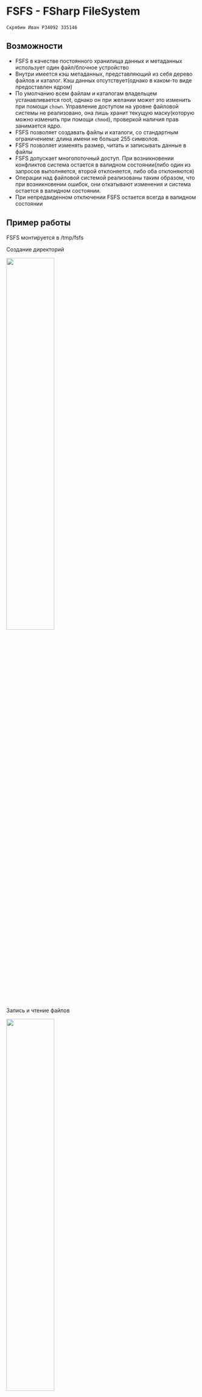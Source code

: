 # FSFS - FSharp FileSystem

`Скрябин Иван P34092 335146`

## Возможности
- FSFS в качестве постоянного хранилища данных и метаданных использует один файл/блочное устройство
- Внутри имеется кэш метаданных, представляющий из себя дерево файлов и каталог. Кэш данных отсутствует(однако в каком-то виде предоставлен ядром)
- По умолчанию всем файлам и каталогам владельцем устанавливается root, однако он при желании может это изменить при помощи `chown`. Управление доступом на уровне файловой системы не реализовано, она лишь хранит текущую маску(которую можно изменить при помощи `chmod`), проверкой наличия прав занимается ядро.
- FSFS позволяет создавать файлы и каталоги, со стандартным ограничением: длина имени не больше 255 символов.
- FSFS позволяет изменять размер, читать и записывать данные в файлы
- FSFS допускает многопоточный доступ. При возникновении конфликтов система остается в валидном состоянии(либо один из запросов выполняется, второй отклоняется, либо оба отклоняются)
- Операции над файловой системой реализованы таким образом, что при возникновении ошибок, они откатывают изменения и система остается в валидном состоянии.
- При непредвиденном отключении FSFS остается всегда в валидном состоянии

## Пример работы
FSFS монтируется в /tmp/fsfs

Создание директорий

<img src="https://github.com/user-attachments/assets/a7af5ac3-8ce2-47fa-888f-41632d2c4097" width=50% height=50%>

Запись и чтение файлов

<img src="https://github.com/user-attachments/assets/3c48e028-3baa-4169-b54b-235b59c137db" width=50% height=50%>


[Здесь](https://github.com/Malevrovich/FSharpFS/tree/main/tests/scripts) находятся скрипты, для тестирования

Один из тестовых сценариев
```bash
dd if=/dev/random of=/tmp/fsfs_test_data bs=4096 count=100

dd if=/tmp/fsfs_test_data of=/tmp/fsfs/small bs=1 count=1
dd if=/tmp/fsfs_test_data of=/tmp/fsfs/small bs=1 count=10
dd if=/tmp/fsfs_test_data of=/tmp/fsfs/small bs=1 count=100
dd if=/tmp/fsfs_test_data of=/tmp/fsfs/small bs=1 count=1000

dd if=/tmp/fsfs_test_data of=/tmp/fsfs_test_cut bs=1 count=1000
cmp /tmp/fsfs/small /tmp/fsfs_test_cut
```
![image](https://github.com/user-attachments/assets/a4b187fe-f18f-4853-8176-12b10717a7e7)

## Как это устроено
### Структура файла
Весь файл(блочное устройство) делится на 3 зоны:
1. Метаданные. Зона разбивается на равные по размеру блоки, в каждом блоке хранится одна из записей - метаданные файла, метаданные директории или расширение метаданных файла(поскольку список блоков данных может быть довольно длинным). [Полная структура](https://github.com/Malevrovich/FSharpFS/blob/main/src/FSharpFS/FileTreePersistence.fs#L14-L36)
```F#
type MetadataDTOBlock =
    | FileDTO of FileMetadataDTO
    | FileExtensionDTO of FileMetadataExtensionDTO
    | DirectoryDTO of DirectoryMetadataDTO
```
2. Строки. Зона разбивается на блоки по 256 байт, в каждом блоке хранится название файла/директории(без пути)
3. Данные. Зона разбивается на блоки по 4096 байт, они предназначены для хранения данных записываемых в файл. Структура метаданных устроена так, что каждый файл ссылается на родительскую директорию, соответственно нет нужды в отдельных блоках хранящих данные о файлах в директории.

### BitmapAllocator
BitmapAllocator - сердце этого проекта. Он используется почти везде.
В частности менеджментом блоков в каждой зоне занимается BitmapAllocator(по одному на каждую зону).

BitmapAllocator - аллокатор, который базируется на битовой маске, в которой 1 означает занятый блок, а 0 - свободный.
В оперативной памяти он представлен классом [BitmapAllocator](https://github.com/Malevrovich/FSharpFS/blob/main/src/FSharpFS/BitmapAllocator.fs#L77), который владеет изменяемым массивом uint64. Аллокатор допускает многопоточный доступ и реализован по принципу lock-free при помощи атомарных операций. Для ускорения работы используются особые битовые операции: поиск первого ненулевого бита и количество ненулевых бит(обе операции на большинстве процессоров представлены одной инструкцией)

Процесс поиска свободных блоков и создание, соответствующих масок, реализован в виде **чистых функций**. Каждый поток обращающийся в аллокатор, считывает текущее состояние и осуществляет на нем поиск и создание масок, затем он атомарными И или ИЛИ пытается применить их к общему состоянию. В случае неудачи, он отбрасывает найденную маску, берет актуальное состояние и начинает процесс поиска и применения заново. Таким образом логика аллокатора отделяется от логики управления изменяемым состоянием.

Помимо того, что BitmapAllocator управляет блоками в зонах, используется в реализации [ObjectPool](https://github.com/Malevrovich/FSharpFS/blob/main/src/FSharpFS/ObjectPool.fs), при помощи которого, в свою очередь, реализован весь многопоточный ввод-вывод(для того, чтобы каждому потоку мог быть предоставлен независимый доступ к файлу)

В хранилище BitmapAllocator представлен сырым массивом бит. За установку значений отвечает [BitmapAllocatorPersister](https://github.com/Malevrovich/FSharpFS/blob/main/src/FSharpFS/BitmapAllocatorPersistence.fs#L12)

### Внутреннее представление

Внутри программы файловая система представлена [в виде дерева файлов и трех вышеописанных зон](https://github.com/Malevrovich/FSharpFS/blob/main/src/FSharpFS/FileSystem.fs#L14-L49), над которыми можно осуществлять операции ввода-вывода и аллокации и освобождения блоков. Это состояние общее для всех потоков

Внутреннее представление дерева отличается от представления в хранилище. 

В хранилище оно спроектировано для оптимального хранения в виде блоков и достижения наибольшей локальности по блокам при изменениях. Например при добавлении файла/каталога в директорию записывается только один блок метаданных, который содержит данные о файле и адресе родительского каталога, сам блок родительского каталога остается неизменным.

Внутреннее представление спроектировано для снижения алгоритмической сложности при поиске соответствуюшего узла. Например каталог содержит в себе ссылки на все дочерние файлы и каталоги. Внутри программы дерево оно реализовано при помощи обычного неизменяемого дерева. В будущем его возможно заменить на неизменияемое дерево префиксов.

### Сериализация

Перевод между представлением в хранилище и представлением в программе реализован "в лоб" в виде чистых функций. 

Интересным моментом является сериализация структур метаданных. Изначально был план воспользоваться механизмом [F# Type Providers](https://learn.microsoft.com/en-us/dotnet/fsharp/tutorials/type-providers/), который позволяет на основе, например JSON схемы, сгенерировать в runtime типы для работы с обьектами. Однако во время изучения темы я нашел очень интересную библиотеку [FsPickler](https://mbraceproject.github.io/FsPickler/). В её основе лежит статья Andrew Kennedy о [pickler combinators](https://www.microsoft.com/en-us/research/wp-content/uploads/2004/01/picklercombinators.pdf). Простыми словами этот подход описан [здесь](https://mbraceproject.github.io/FsPickler/tutorial.html#Picklers-and-Pickler-combinators). Меня привлек данный подход и я принял решение попробовать использовать в проекте именно его. К сожалению сложных типов, требующих явного задания правил сериализации, в проекте не нашлось, и я пользовалься лишь автосгенерированными пиклерами, так и не раскрыв весь потенциал. 

### Компенсирующие транзакции

Одной из заявленных функций является толерантность к ошибкам, а именно способность системы оставаться валидной в случае возникновения ошибок(как внутренних, так и внешних) во время выполнения операций.

Этого позволяет достичь применения паттерна компенсирующих транзакций. Я не нашел готовой реализации, поэтому я реализовал ее своими руками. Поскольку она имеет общую природу с Result, я добавил соответствующие вспомогательные функции для интеграции моего типа CompensativeResult со стандартным Result.

[Реализация](https://github.com/Malevrovich/FSharpFS/blob/main/src/FSharpFS/CompensativeResult.fs)

[Хороший пример использования 1](https://github.com/Malevrovich/FSharpFS/blob/main/src/FSharpFS/FileSystem.fs#L441-L517)

[Хороший пример использования 2](https://github.com/Malevrovich/FSharpFS/blob/main/src/FSharpFS/FileSystem.fs#L560-L588)

### Модель выполнения 

Fuse, в моем варианте использования, навязывает собственную модель исполнения, поэтому нужно было придумать решение в рамках существующих ограничений. 

Если просто, то всё что требуется от реализации файловой системы - предоставить обработчики запросов и указать возможно ли их исполнять параллельно. Fuse сам неким образом получает запросы из ядра, вызывает наши обработчики, обрабатывает результат и передает его обратно в ядро.

В связи с этим была реализована следующая модель исполнения команд:
- Общее состояние делится между всеми потоками
- Дерево файлов и каталогов представлено изменяемой ссылкой на неизменяемое дерево
- Всё время исполнения обработчики работают с локальной, неизменяемой копией дерева. Если возникает необходимость внести изменения, берется самая акутальная версия дерева, с ней выполняются операции и после при помощи CAS операции осуществляется попытка применения изменений. Всё это повторяется, пока не получится применить изменения, либо пока в ходе применения операций не возникнет ошибка.
- Таким образом вся логика работы описывается в иммутабельном стиле, а работа с изменяемым состоянием [локализована](https://github.com/Malevrovich/FSharpFS/blob/main/src/FSharpFS/FileSystem.fs#L69-L81).
